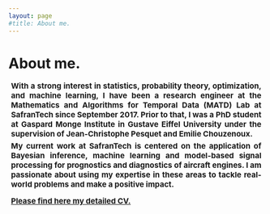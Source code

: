 ```yaml
---
layout: page
#title: About me.
---
```


<h1>About me.</h1>

<p style="text-align: justify; margin:5px; font-weight:700;font-size:15px"> With a strong interest in statistics, probability theory, optimization, and machine learning, I have been a research engineer at the Mathematics and Algorithms for Temporal Data (MATD) Lab at SafranTech since September 2017. Prior to that, I was a PhD student at Gaspard Monge Institute in Gustave Eiffel University under the supervision of Jean-Christophe Pesquet and Emilie Chouzenoux. </p>

<p style="text-align: justify; margin:5px; font-weight:700;font-size:15px"> My current work at SafranTech is centered on the application of Bayesian inference, machine learning and model-based signal processing for prognostics and diagnostics of aircraft engines. I am passionate about using my expertise in these areas to tackle real-world problems and make a positive impact. </p>

<a style="text-align: justify; margin:5px; font-weight:700;font-size:15px" href="#" class="btn">Please find here my detailed CV.</a>




